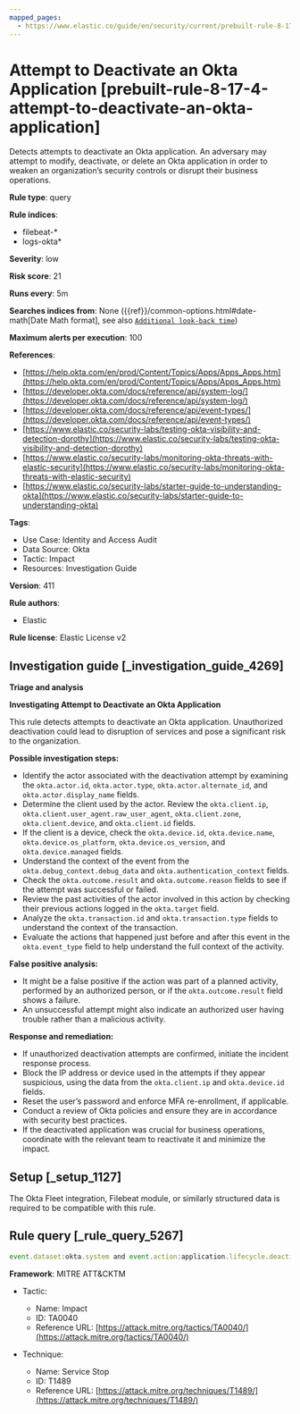 ```yaml
---
mapped_pages:
  - https://www.elastic.co/guide/en/security/current/prebuilt-rule-8-17-4-attempt-to-deactivate-an-okta-application.html
---
```


# Attempt to Deactivate an Okta Application [prebuilt-rule-8-17-4-attempt-to-deactivate-an-okta-application]

Detects attempts to deactivate an Okta application. An adversary may attempt to modify, deactivate, or delete an Okta application in order to weaken an organization’s security controls or disrupt their business operations.

**Rule type**: query

**Rule indices**:

* filebeat-*
* logs-okta*

**Severity**: low

**Risk score**: 21

**Runs every**: 5m

**Searches indices from**: None ({{ref}}/common-options.html#date-math[Date Math format], see also [`Additional look-back time`](docs-content://solutions/security/detect-and-alert/create-detection-rule.md#rule-schedule))

**Maximum alerts per execution**: 100

**References**:

* [https://help.okta.com/en/prod/Content/Topics/Apps/Apps_Apps.htm](https://help.okta.com/en/prod/Content/Topics/Apps/Apps_Apps.htm)
* [https://developer.okta.com/docs/reference/api/system-log/](https://developer.okta.com/docs/reference/api/system-log/)
* [https://developer.okta.com/docs/reference/api/event-types/](https://developer.okta.com/docs/reference/api/event-types/)
* [https://www.elastic.co/security-labs/testing-okta-visibility-and-detection-dorothy](https://www.elastic.co/security-labs/testing-okta-visibility-and-detection-dorothy)
* [https://www.elastic.co/security-labs/monitoring-okta-threats-with-elastic-security](https://www.elastic.co/security-labs/monitoring-okta-threats-with-elastic-security)
* [https://www.elastic.co/security-labs/starter-guide-to-understanding-okta](https://www.elastic.co/security-labs/starter-guide-to-understanding-okta)

**Tags**:

* Use Case: Identity and Access Audit
* Data Source: Okta
* Tactic: Impact
* Resources: Investigation Guide

**Version**: 411

**Rule authors**:

* Elastic

**Rule license**: Elastic License v2

## Investigation guide [_investigation_guide_4269]

**Triage and analysis**

**Investigating Attempt to Deactivate an Okta Application**

This rule detects attempts to deactivate an Okta application. Unauthorized deactivation could lead to disruption of services and pose a significant risk to the organization.

**Possible investigation steps:**

* Identify the actor associated with the deactivation attempt by examining the `okta.actor.id`, `okta.actor.type`, `okta.actor.alternate_id`, and `okta.actor.display_name` fields.
* Determine the client used by the actor. Review the `okta.client.ip`, `okta.client.user_agent.raw_user_agent`, `okta.client.zone`, `okta.client.device`, and `okta.client.id` fields.
* If the client is a device, check the `okta.device.id`, `okta.device.name`, `okta.device.os_platform`, `okta.device.os_version`, and `okta.device.managed` fields.
* Understand the context of the event from the `okta.debug_context.debug_data` and `okta.authentication_context` fields.
* Check the `okta.outcome.result` and `okta.outcome.reason` fields to see if the attempt was successful or failed.
* Review the past activities of the actor involved in this action by checking their previous actions logged in the `okta.target` field.
* Analyze the `okta.transaction.id` and `okta.transaction.type` fields to understand the context of the transaction.
* Evaluate the actions that happened just before and after this event in the `okta.event_type` field to help understand the full context of the activity.

**False positive analysis:**

* It might be a false positive if the action was part of a planned activity, performed by an authorized person, or if the `okta.outcome.result` field shows a failure.
* An unsuccessful attempt might also indicate an authorized user having trouble rather than a malicious activity.

**Response and remediation:**

* If unauthorized deactivation attempts are confirmed, initiate the incident response process.
* Block the IP address or device used in the attempts if they appear suspicious, using the data from the `okta.client.ip` and `okta.device.id` fields.
* Reset the user’s password and enforce MFA re-enrollment, if applicable.
* Conduct a review of Okta policies and ensure they are in accordance with security best practices.
* If the deactivated application was crucial for business operations, coordinate with the relevant team to reactivate it and minimize the impact.


## Setup [_setup_1127]

The Okta Fleet integration, Filebeat module, or similarly structured data is required to be compatible with this rule.


## Rule query [_rule_query_5267]

```js
event.dataset:okta.system and event.action:application.lifecycle.deactivate
```

**Framework**: MITRE ATT&CKTM

* Tactic:

    * Name: Impact
    * ID: TA0040
    * Reference URL: [https://attack.mitre.org/tactics/TA0040/](https://attack.mitre.org/tactics/TA0040/)

* Technique:

    * Name: Service Stop
    * ID: T1489
    * Reference URL: [https://attack.mitre.org/techniques/T1489/](https://attack.mitre.org/techniques/T1489/)



